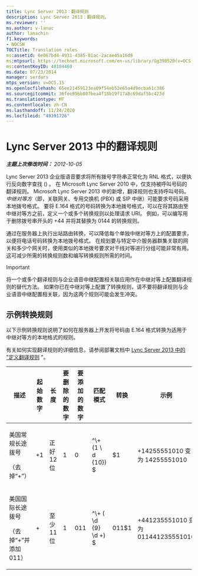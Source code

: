```yaml
---
title: Lync Server 2013：翻译规则
description: Lync Server 2013：翻译规则。
ms.reviewer: ''
ms.author: v-lanac
author: lanachin
f1.keywords:
- NOCSH
TOCTitle: Translation rules
ms:assetid: 6e067bd4-4931-4385-81ac-2acae45a16d8
ms:mtpsurl: https://technet.microsoft.com/en-us/library/Gg398520(v=OCS.15)
ms:contentKeyID: 48184460
ms.date: 07/23/2014
manager: serdars
mtps_version: v=OCS.15
ms.openlocfilehash: 65ee21459123ea09f54eb52e65a4d9ecba61c386
ms.sourcegitcommit: 36fee89bb887bea4f18b19f17a8c69daf5bc423d
ms.translationtype: MT
ms.contentlocale: zh-CN
ms.lasthandoff: 11/24/2020
ms.locfileid: "49391726"
---
```

# <a name="translation-rules-in-lync-server-2013"></a>Lync Server 2013 中的翻译规则

<div data-xmlns="http://www.w3.org/1999/xhtml">

<div class="topic" data-xmlns="http://www.w3.org/1999/xhtml" data-msxsl="urn:schemas-microsoft-com:xslt" data-cs="https://msdn.microsoft.com/">

<div data-asp="https://msdn2.microsoft.com/asp">



</div>

<div id="mainSection">

<div id="mainBody">

<span> </span>

_**主题上次修改时间：** 2012-10-05_

Lync Server 2013 企业版语音要求将所有拨号字符串正常化为 RNL 格式，以便执行反向数字查找 () 。 在 Microsoft Lync Server 2010 中，仅支持被呼叫号码的翻译规则。 Microsoft Lync Server 2013 中的新增，翻译规则也支持呼叫号码。 *中继对等方*（即，关联网关、专用交换机 (PBX) 或 SIP 中继）可能要求号码采用本地拨号格式。 要将 E.164 格式的号码转换为本地拨号格式，可以在将其路由至中继对等方之前，定义一个或多个转换规则以处理请求 URI。 例如，可以编写用于删除拨号串开头的 +44 并将其替换为 0144 的转换规则。

通过在服务器上执行出站路由转换，可以降低每个单独中继对等方上的配置要求，以便将电话号码转换为本地拨号格式。 在规划要与特定中介服务器群集关联的网关和多少个网关时，使用类似的本地拨号要求对干线对等进行分组可能非常有用。 这可减少所需的转换规则数和编写转换规则所需的时间。

<div>


> [!IMPORTANT]  
> 将一个或多个翻译规则与企业语音中继配置相关联应用作在中继对等上配置翻译规则的替代方法。 如果你已在中继对等上配置了转换规则，请不要将翻译规则与企业语音中继配置相关联，因为这两个规则可能会发生冲突。



</div>

<div>

## <a name="example-translation-rules"></a>示例转换规则

以下示例转换规则说明了如何在服务器上开发将号码由 E.164 格式转换为适用于中继对等方的本地格式的规则。

有关如何实现翻译规则的详细信息，请参阅部署文档中 [Lync Server 2013 中的 "定义翻译规则](lync-server-2013-defining-translation-rules.md) "。


<table>
<colgroup>
<col style="width: 12%" />
<col style="width: 12%" />
<col style="width: 12%" />
<col style="width: 12%" />
<col style="width: 12%" />
<col style="width: 12%" />
<col style="width: 12%" />
<col style="width: 12%" />
</colgroup>
<thead>
<tr class="header">
<th>描述</th>
<th>起始数字</th>
<th>长度</th>
<th>要删除的数字</th>
<th>要添加的数字</th>
<th>匹配模式</th>
<th>转换</th>
<th>示例</th>
</tr>
</thead>
<tbody>
<tr class="odd">
<td><p>美国常规长途拨号</p>
<p>（去掉“+”）</p></td>
<td><p>+1</p></td>
<td><p>正好 12 位</p></td>
<td><p>1</p></td>
<td><p>0</p></td>
<td><p>^\+ (1 \ d {10}) $</p></td>
<td><p>$1</p></td>
<td><p>+14255551010 变为 14255551010</p></td>
</tr>
<tr class="even">
<td><p>美国国际长途拨号</p>
<p>（去掉“+”并添加 011）</p></td>
<td><p>+</p></td>
<td><p>至少 11 位</p></td>
<td><p>1</p></td>
<td><p>011</p></td>
<td><p>^\+ ( \d {9} \d +) $</p></td>
<td><p>011$1</p></td>
<td><p>+441235551010 变为 011441235551010</p></td>
</tr>
</tbody>
</table>


</div>

</div>

<span> </span>

</div>

</div>

</div>

